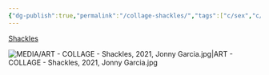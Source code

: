 ```yaml
---
{"dg-publish":true,"permalink":"/collage-shackles/","tags":["c/sex","c/woman","c/abstract","c/hand","c/legs","c/chains","collage/year-2021","collage/book/2021"],"created":"2024-06-28T12:56:49.000-04:00","updated":"2025-09-10T13:04:18.904-04:00"}
---
```



[Shackles](https://www.instagram.com/p/CWdv7M_LtpA/)

![MEDIA/ART - COLLAGE - Shackles, 2021, Jonny Garcia.jpg|ART - COLLAGE - Shackles, 2021, Jonny Garcia.jpg](/img/user/MEDIA/ART%20-%20COLLAGE%20-%20Shackles,%202021,%20Jonny%20Garcia.jpg)
